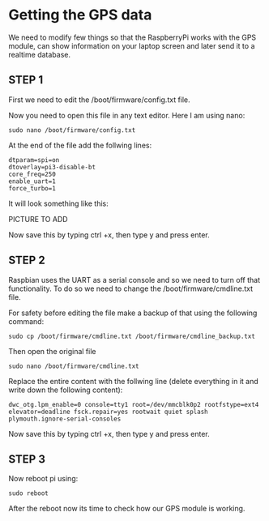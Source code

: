 # Getting the GPS data
 
We need to modify few things so that the RaspberryPi works with the GPS module, can show information on your laptop screen and later send it to a realtime database.

## STEP 1
First we need to edit the /boot/firmware/config.txt file. 

Now you need to open this file in any text editor. Here I am using nano:

`
sudo nano /boot/firmware/config.txt
`

At the end of the file add the follwing lines:

`````
dtparam=spi=on
dtoverlay=pi3-disable-bt
core_freq=250
enable_uart=1
force_turbo=1
`````

It will look something like this:

PICTURE TO ADD

Now save this by typing ctrl +x, then type y and press enter.

## STEP 2
Raspbian uses the UART as a serial console and so we need to turn off that functionality. To do so we need to change the /boot/firmware/cmdline.txt file. 

For safety before editing the file make a backup of that using the following command:


`
sudo cp /boot/firmware/cmdline.txt /boot/firmware/cmdline_backup.txt
`

Then open the original file

`
sudo nano /boot/firmware/cmdline.txt
`

Replace the entire content with the follwing line (delete everything in it and write down the following content):

`
dwc_otg.lpm_enable=0 console=tty1 root=/dev/mmcblk0p2 rootfstype=ext4 elevator=deadline fsck.repair=yes rootwait quiet splash plymouth.ignore-serial-consoles
`

Now save this by typing ctrl +x, then type y and press enter.

## STEP 3
Now reboot pi using:

`
sudo reboot
`

After the reboot now its time to check how our GPS module is working.

